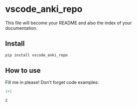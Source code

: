 vscode_anki_repo
================

<!-- WARNING: THIS FILE WAS AUTOGENERATED! DO NOT EDIT! -->

This file will become your README and also the index of your
documentation.

## Install

``` sh
pip install vscode_anki_repo
```

## How to use

Fill me in please! Don’t forget code examples:

``` python
1+1
```

    2
